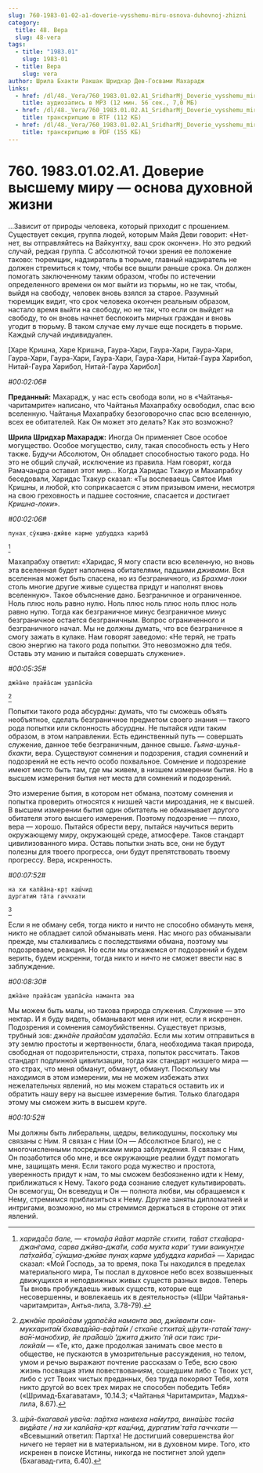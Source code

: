 ```yaml
---
slug: 760-1983-01-02-a1-doverie-vysshemu-miru-osnova-duhovnoj-zhizni
category:
  title: 48. Вера
  slug: 48-vera
tags:
  - title: "1983.01"
    slug: 1983-01
  - title: Вера
    slug: vera
author: Шрила Бхакти Ракшак Шридхар Дев-Госвами Махарадж
links:
  - href: /dl/48._Vera/760_1983.01.02.A1_SridharMj_Doverie_vysshemu_miru-osnova_duhovnoy_jizni.mp3
    title: аудиозапись в MP3 (12 мин. 56 сек., 7,0 МБ)
  - href: /dl/48._Vera/760_1983.01.02.A1_SridharMj_Doverie_vysshemu_miru-osnova_duhovnoy_jizni.rtf
    title: транскрипцию в RTF (112 КБ)
  - href: /dl/48._Vera/760_1983.01.02.A1_SridharMj_Doverie_vysshemu_miru-osnova_duhovnoy_jizni.pdf
    title: транскрипцию в PDF (155 КБ)
---
```


# 760. 1983.01.02.A1. Доверие высшему миру  — основа духовной жизни

…Зависит от природы человека, который приходит с прошением. Существует секция, группа людей, которым Майя Деви говорит: «Нет-нет, вы отправляйтесь на Вайкунтху, ваш срок окончен». Но это редкий случай, редкая группа. С абсолютной точки зрения ее положение таково: тюремщик, надзиратель в тюрьме, главный надзиратель не должен стремиться к тому, чтобы все вышли раньше срока. Он должен помогать заключенному таким образом, чтобы по истечении определенного времени он мог выйти из тюрьмы, но не так, чтобы, выйдя на свободу, человек вновь взялся за старое. Разумный тюремщик видит, что срок человека окончен реальным образом, настало время выйти на свободу, но не так, что если он выйдет на свободу, то он вновь начнет беспокоить мирных граждан и вновь угодит в тюрьму. В таком случае ему лучше еще посидеть в тюрьме. Каждый случай индивидуален.

[Харе Кришна, Харе Кришна, Гаура-Хари, Гаура-Хари, Гаура-Хари, Гаура-Хари, Гаура-Хари, Гаура-Хари, Гаура-Хари, Нитай-Гаура Харибол, Нитай-Гаура Харибол, Нитай-Гаура Харибол]

*#00:02:06#*

**Преданный:** Махарадж, у нас есть свобода воли, но в «Чайтанья-чаритамрите» написано, что Чайтанья Махапрабху освободил, спас всю вселенную. Чайтанья Махапрабху безоговорочно спас всю вселенную, всех ее обитателей. Как Он может это делать? Как это возможно?

**Шрила Шридхар Махарадж:** Иногда Он применяет Свое особое могущество. Особое могущество, силу, такая способность есть у Него также. Будучи Абсолютом, Он обладает способностью такого рода. Но это не общий случай, исключение из правила. Нам говорят, когда Рамачандра оставил этот мир… Когда Харидас Тхакур и Махапрабху беседовали, Харидас Тхакур сказал: «Ты воспеваешь Святое Имя Кришны, и любой, кто соприкасается с этим призывом имени, несмотря на свою греховность и падшее состояние, спасается и достигает *Кришна-локи*».

*#00:02:06#*

    пунах̣ сӯкш̣ма-джӣве карме удбуддха кариба̄
[^_ftn1]

Махапрабху ответил: «Харидас, Я могу спасти всю вселенную, но вновь эта вселенная будет наполнена обитателями, падшими *дживами*. Вся вселенная может быть спасена, но из безграничного, из *Брахма-локи* столь многие другие живые существа придут и наполнят вновь вселенную». Такое объяснение дано. Безграничное и ограниченное. Ноль плюс ноль равно нулю. Ноль плюс ноль плюс ноль плюс ноль равно нулю. Тогда как безграничное минус безграничное минус безграничное остается безграничным. Вопрос ограниченного и безграничного начал. Мы не должны думать, что все безграничное я смогу зажать в кулаке. Нам говорят заведомо: «Не теряй, не трать свою энергию на такого рода попытки. Это невозможно для тебя. Оставь эту манию и пытайся совершать служение».

*#00:05:35#*

    джн̃а̄не прайа̄сам удапа̄сйа
[^_ftn2]

Попытки такого рода абсурдны: думать, что ты сможешь объять необъятное, сделать безграничное предметом своего знания — такого рода попытки или склонность абсурдны. Не пытайся идти таким образом, в этом направлении. Есть единственный путь — совершать служение, данное тебе безграничным, данное свыше. *Гьяна-шунья-бхакти*, вера. Существуют сомнения и подозрения, стадия сомнений и подозрений не есть нечто особо похвальное. Сомнение и подозрение имеют место быть там, где мы живем, в низшем измерении бытия. Но в высшем измерения бытия нет места для сомнений и подозрений.

Это измерение бытия, в котором нет обмана, поэтому сомнения и попытка проверить относятся к низшей части мироздания, не к высшей. В высшем измерении бытия один обитатель не обманывает другого обитателя этого высшего измерения. Поэтому подозрение — плохо, вера — хорошо. Пытайся обрести веру, пытайся научиться верить окружающему миру, окружающей среде, атмосфере. Таков стандарт цивилизованного мира. Оставь попытки знать все, они не будут полезны для твоего прогресса, они будут препятствовать твоему прогрессу. Вера, искренность.

*#00:07:52#*

    на хи калйа̄н̣а-кр̣т каш́чид
    дургатим̇ та̄та гаччхати
[^_ftn3]

Если я не обману себя, тогда никто и ничто не способно обмануть меня, никто не обладает силой обманывать меня. Нас много раз обманывали прежде, мы сталкивались с последствиями обмана, поэтому мы подозреваем, реакция. Но если мы откажемся от подозрений и будем верить, будем искренни, тогда никто и ничто не сможет ввести нас в заблуждение.

*#00:08:30#*

    джн̃а̄не прайа̄сам удапа̄сйа наманта эва

Мы можем быть малы, но такова природа служения. Служение — это нектар. И я буду видеть, обманывают меня или нет, если я искренен. Подозрения и сомнения самоубийственны. Существует призыв, трубный зов: *джн̃а̄не прайа̄сам удапа̄сйа*. Если мы хотим отправиться в эту землю простоты и жертвенности, блага, необходима такая природа, свободная от подозрительности, страха, попыток рассчитать. Таков стандарт подлинной цивилизации, тогда как стандарт низшего мира — это страх, что меня обманут, обманут, обманут. Поскольку мы находимся в этом измерении, мы не можем избежать этих нежелательных явлений, но мы можем стараться оставить их и обратить нашу веру на высшее измерение бытия. Только благодаря этому мы сможем жить в высшем круге.

*#00:10:52#*

Мы должны быть либеральны, щедры, великодушны, поскольку мы связаны с Ним. Я связан с Ним (Он — Абсолютное Благо), не с многочисленными посредниками мира заблуждения. Я связан с Ним, Он позаботится обо мне, и все окружающие реалии будут помогать мне, защищать меня. Если такого рода мужество и простота, уверенность придут к нам, то мы сможем безбоязненно идти к Нему, приближаться к Нему. Такого рода сознание следует культивировать. Он всемогущ, Он всеведущ и Он — полнота любви, мы обращаемся к Нему, стремимся приблизиться к Нему. Другие заняты дипломатией и интригами, возможно, но мы стремимся держаться в стороне от этих явлений.



[^_ftn1]: *харида̄са бале, — «тома̄ра йа̄ват мартйе стхити, та̄ват стха̄вара-джан̇гама, сарва джӣва-джа̄ти, саба мукта кари’ туми ваикун̣т̣хе па̄т̣ха̄иба̄, сӯкш̣ма-джӣве пунах̣ карме удбуддха кариба̄»* — Харидас сказал: «Мой Господь, за то время, пока Ты находился в пределах материального мира, Ты послал в духовное небо всех возвышенных движущихся и неподвижных живых существ разных видов. Теперь Ты вновь пробуждаешь живых существ, которые еще несовершенны, и вовлекаешь их в деятельность» («Шри Чайтанья-чаритамрита», Антья-лила, 3.78-79).

[^_ftn2]: *джн̃а̄не прайа̄сам удапа̄сйа наманта эва, джӣванти сан-мукхарита̄м̇ бхавадӣйа-ва̄рта̄м / стха̄не стхита̄х̣ ш́рути-гата̄м̇ тану-ва̄н̇-манобхир, йе пра̄йаш́о ’джита джито ’пй аси таис три-локйа̄м* — «Те, кто, даже продолжая занимать свое место в обществе, не пускаются в умозрительные рассуждения, но телом, умом и речью выражают почтение рассказам о Тебе, всю свою жизнь посвящая этим повествованиям, сошедшим либо с Твоих уст, либо с уст Твоих чистых преданных, без труда покоряют Тебя, хотя никто другой во всех трех мирах не способен победить Тебя» («Шримад-Бхагаватам», 10.14.3; «Чайтанья Чаритамрита», Мадхья-лила, 8.67).

[^_ftn3]: *ш́рӣ-бхагава̄н ува̄ча: па̄ртха наивеха на̄мутра, вина̄ш́ас тасйа видйате / на хи калйа̄н̣а-кр̣т каш́чид, дургатим̇ та̄та гаччхати* — «Всевышний ответил: Партха! Не достигший совершенства йог ничего не теряет ни в материальном, ни в духовном мире. Того, кто искренен в поиске Истины, никогда не постигнет злой удел» (Бхагавад-гита, 6.40).

